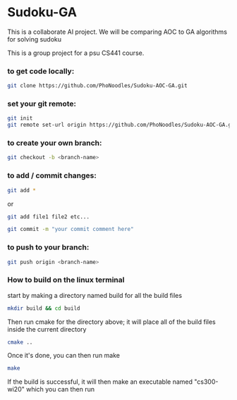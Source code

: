 # Sudoku-GA
This is a collaborate AI project. We will be comparing AOC to GA algorithms for solving sudoku

This is a group project for a psu CS441 course.

### to get code locally: 

```bash
git clone https://github.com/PhoNoodles/Sudoku-AOC-GA.git
```

### set your git remote:

```bash
git init 
git remote set-url origin https://github.com/PhoNoodles/Sudoku-AOC-GA.git
```

### to create your own branch:

```bash
git checkout -b <branch-name> 
```

### to add / commit changes:

```bash
git add *   
```
or
```bash
git add file1 file2 etc...
```
```bash
git commit -m "your commit comment here"
```

### to push to your branch:

```bash
git push origin <branch-name>
```
### How to build on the linux terminal
start by making a directory named build for all the build files
```bash
mkdir build && cd build
```
Then run cmake for the directory above; it will place all of the build files inside the current directory

```bash
cmake ..
```
Once it's done, you can then run make

```bash
make
```
If the build is successful, it will then make an executable named "cs300-wi20" which you can then run  
